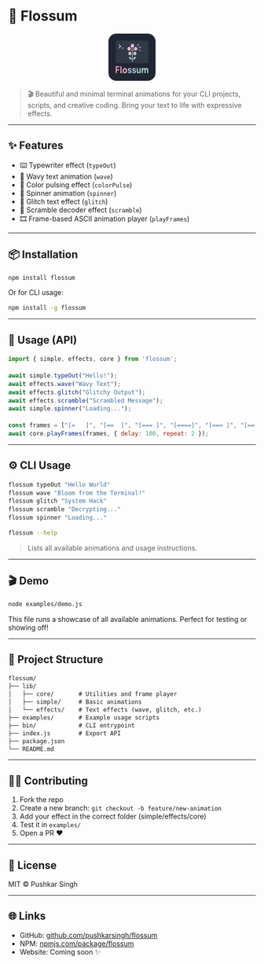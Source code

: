 # 🌸 Flossum

<p align="center">
    <img src="public/FlossumLogo.png" alt="Flossum Logo" width="96" height="96" style="border-radius: 16px;">
</p>

> 🎬 Beautiful and minimal terminal animations for your CLI projects, scripts, and creative coding. Bring your text to life with expressive effects.

---

## ✨ Features

* ⌨️ Typewriter effect (`typeOut`)
* 🌊 Wavy text animation (`wave`)
* 🌈 Color pulsing effect (`colorPulse`)
* 🔁 Spinner animation (`spinner`)
* 🤯 Glitch text effect (`glitch`)
* 🧩 Scramble decoder effect (`scramble`)
* 🎞 Frame-based ASCII animation player (`playFrames`)

---

## 📦 Installation

```bash
npm install flossum
```

Or for CLI usage:

```bash
npm install -g flossum
```

---

## 🧪 Usage (API)

```js
import { simple, effects, core } from 'flossum';

await simple.typeOut("Hello!");
await effects.wave("Wavy Text");
await effects.glitch("Glitchy Output");
await effects.scramble("Scrambled Message");
await simple.spinner("Loading...");

const frames = ["[=   ]", "[==  ]", "[=== ]", "[====]", "[=== ]", "[==  ]", "[=   ]"];
await core.playFrames(frames, { delay: 100, repeat: 2 });
```

---

## ⚙️ CLI Usage

```bash
flossum typeOut "Hello World"
flossum wave "Bloom from the Terminal!"
flossum glitch "System Hack"
flossum scramble "Decrypting..."
flossum spinner "Loading..."
```

```bash
flossum --help
```

> Lists all available animations and usage instructions.

---

## 🎬 Demo

```bash
node examples/demo.js
```

This file runs a showcase of all available animations. Perfect for testing or showing off!

---

## 📁 Project Structure

```
flossum/
├── lib/
│   ├── core/       # Utilities and frame player
│   ├── simple/     # Basic animations
│   └── effects/    # Text effects (wave, glitch, etc.)
├── examples/       # Example usage scripts
├── bin/            # CLI entrypoint
├── index.js        # Export API
├── package.json
└── README.md
```

---

## 🧑‍💻 Contributing

1. Fork the repo
2. Create a new branch: `git checkout -b feature/new-animation`
3. Add your effect in the correct folder (simple/effects/core)
4. Test it in `examples/`
5. Open a PR ❤️

---

## 🧾 License

MIT © Pushkar Singh

---

## 🌐 Links

* GitHub: [github.com/pushkarsingh/flossum](https://github.com/pushkarsingh/flossum)
* NPM: [npmjs.com/package/flossum](https://www.npmjs.com/package/flossum)
* Website: Coming soon ✨
